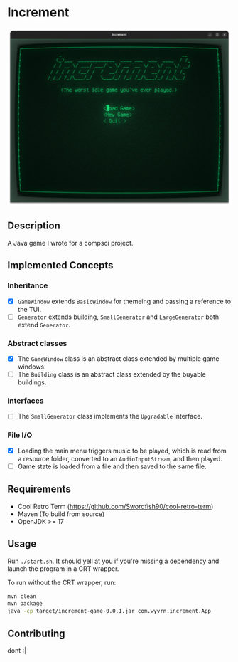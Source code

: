# Increment
![A screenshot of the main menu](/doc/screenshot.png)

## Description
A Java game I wrote for a compsci project.

## Implemented Concepts

### Inheritance
- [x] `GameWindow` extends `BasicWindow` for themeing and passing a reference to the TUI.
- [ ] `Generator` extends building, `SmallGenerator` and `LargeGenerator` both extend `Generator`.
### Abstract classes
- [x] The `GameWindow` class is an abstract class extended by multiple game windows.
- [ ] The `Building` class is an abstract class extended by the buyable buildings.
### Interfaces
- [ ] The `SmallGenerator` class implements the `Upgradable` interface.
### File I/O
- [x] Loading the main menu triggers music to be played, which is read from a resource folder, converted to an `AudioInputStream`, and then played.
- [ ] Game state is loaded from a file and then saved to the same file.

## Requirements
- Cool Retro Term (https://github.com/Swordfish90/cool-retro-term)
- Maven (To build from source)
- OpenJDK >= 17

## Usage
Run `./start.sh`. It should yell at you if you're missing a dependency and launch the program in a CRT wrapper.

To run without the CRT wrapper, run:
```sh
mvn clean
mvn package
java -cp target/increment-game-0.0.1.jar com.wyvrn.increment.App
```

## Contributing
dont :|
